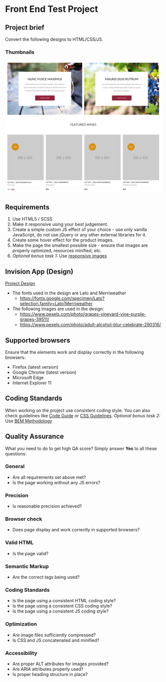 Front End Test Project
======================

## Project brief
Convert the following designs to HTML/CSS/JS.

### Thumbnails
![Vonnda Front End Test Thumbnails](vonnda-front-end-test-thumbnail.png)

## Requirements
1. Use HTML5 / SCSS
2. Make it responsive using your best judgement.
3. Create a simple custom JS effect of your choice - use only vanilla JavaScript, do not use jQuery or any other external libraries for it.
4. Create some hover effect for the product images.
5. Make the page the smallest possible size - ensure that images are properly optimized, resources minified, etc.
6. *Optional bonus task 1:* Use [responsive images](https://developer.mozilla.org/en-US/docs/Learn/HTML/Multimedia_and_embedding/Responsive_images)

## Invision App (Design)
[Project Design](https://projects.invisionapp.com/d/main#/console/14226384/296006692/inspect)

- The fonts used in the design are Lato and Merriweather
  - https://fonts.google.com/specimen/Lato?selection.family=Lato|Merriweather
- The following images are used in the design:
  -  https://www.pexels.com/photo/grapes-vineyard-vine-purple-grapes-39511/
  -  https://www.pexels.com/photo/adult-alcohol-blur-celebrate-290316/

## Supported browsers
Ensure that the elements work and display correctly in the following browsers:

- Firefox (latest version)
- Google Chrome (latest version)
- Microsoft Edge
- Internet Explorer 11

## Coding Standards
When working on the project use consistent coding style. You can also check guidelines like [Code Guide](http://codeguide.co/) or [CSS Guidelines](http://cssguidelin.es/). *Optional bonus task 2:* Use [BEM Methodology](https://en.bem.info/methodology/)

## Quality Assurance

What you need to do to get high QA score? Simply answer **Yes** to all these questions:

### General

- Are all requirements set above met?
- Is the page working without any JS errors?

### Precision

- Is reasonable precision achieved?

### Browser check

- Does page display and work correctly in supported browsers?

### Valid HTML

- Is the page valid?

### Semantic Markup

- Are the correct tags being used?

### Coding Standards

- Is the page using a consistent HTML coding style?
- Is the page using a consistent CSS coding style?
- Is the page using a consistent JS coding style?

### Optimization

- Are image files sufficiently compressed?
- Is CSS and JS concatenated and minified? 

### Accessibility

- Are proper ALT attributes for images provided?
- Are ARIA attributes properly used?
- Is proper heading structure in place?
